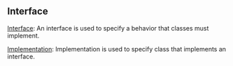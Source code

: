 ## **Interface**

[Interface](/src/interface/Interface.md): An interface is used to specify a behavior that classes must implement.

[Implementation](/src/interface/Implementation.md): Implementation is used to specify class that implements an interface.